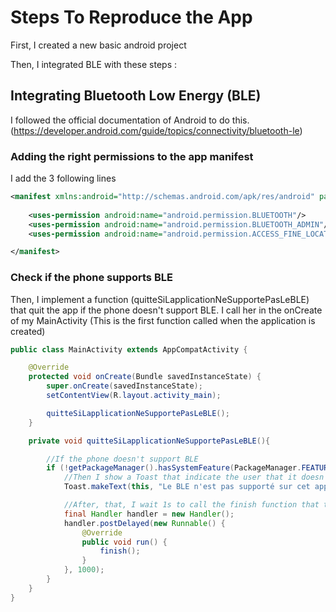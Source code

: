 # Steps To Reproduce the App

First, I created a new basic android project

Then, I integrated BLE with these steps : 

## Integrating Bluetooth Low Energy (BLE)

I followed the official documentation of Android to do this.(https://developer.android.com/guide/topics/connectivity/bluetooth-le) 

### Adding the right permissions to the app manifest

I add the 3 following lines

```xml
<manifest xmlns:android="http://schemas.android.com/apk/res/android" package="com.moundapp.esp32_ble">
    
    <uses-permission android:name="android.permission.BLUETOOTH"/>
    <uses-permission android:name="android.permission.BLUETOOTH_ADMIN"/>
    <uses-permission android:name="android.permission.ACCESS_FINE_LOCATION"/>

</manifest>
```

### Check if the phone supports BLE

Then, I implement a function (quitteSiLapplicationNeSupportePasLeBLE)
that quit the app if the phone doesn't support BLE. I call her in the
onCreate of my MainActivity (This is the first function called when the
application is created)

```java
public class MainActivity extends AppCompatActivity {

    @Override
    protected void onCreate(Bundle savedInstanceState) {
        super.onCreate(savedInstanceState);
        setContentView(R.layout.activity_main);

        quitteSiLapplicationNeSupportePasLeBLE();
    }

    private void quitteSiLapplicationNeSupportePasLeBLE(){

        //If the phone doesn't support BLE
        if (!getPackageManager().hasSystemFeature(PackageManager.FEATURE_BLUETOOTH_LE)) {
            //Then I show a Toast that indicate the user that it doesn't support bluetooth
            Toast.makeText(this, "Le BLE n'est pas supporté sur cet appareil!", Toast.LENGTH_SHORT).show();

            //After, that, I wait 1s to call the finish function that terminate the app
            final Handler handler = new Handler();
            handler.postDelayed(new Runnable() {
                @Override
                public void run() {
                    finish();
                }
            }, 1000);
        }
    }
}
```

